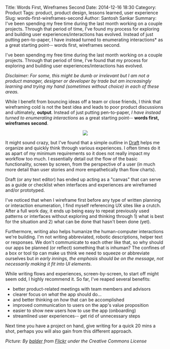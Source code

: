 Title: Words First, Wireframes Second
Date: 2014-12-16 18:30
Category: Product
Tags: product, product design, lessons learned, user experience
Slug: words-first-wireframes-second
Author: Santosh Sankar
Summary: I've been spending my free time during the last month working on a couple projects. Through that period of time, I've found my process for exploring and building user experiences/interactions has evolved. Instead of just putting pen-to-paper, I have instead turned to enumerating interactions* as a great starting point-- words first, wireframes second.

I've been spending my free time during the last month working on a couple projects. Through that period of time, I've found that my process for exploring and building user experiences/interactions has evolved. 

*Disclaimer: For some, this might be dumb or irrelevant but I am not a product manager, designer or developer by trade but am increasingly learning and trying my hand (sometimes without choice) in each of these areas.*

While I benefit from bouncing ideas off a team or close friends, I think that wireframing cold is not the best idea and leads to poor product discussions and ultimately, **output**. Instead of just putting pen-to-paper, *I have instead turned to enumerating interactions* as a great starting point-- **words first, wireframes second**.

<p  align = "center"><img src="/../../../../images/wireframes.jpg"></p>

It might sound crazy, but I've found that a simple outline in <a href="http://www.draftin.com">Draft</a> helps me organize and quickly think through various experiences. I often times do it as apart of my minimum requirements so it does not really impact my workflow too much. I essentially detail out the flow of the basic functionality, screen by screen, from the perspective of a user (in much more detail than user stories and more empathetically than flow charts).

Draft (or any text editor) has ended up acting as a "canvas" that can serve as a guide or checklist when interfaces and experiences are wireframed and/or prototyped.

I've noticed that when I wireframe first before any type of written planning or interaction enumeration, I find myself referencing UX sites like a crutch. After a full work day, it ends up being easy to repeat previously used patterns or interfaces without exploring and thinking through 1) what is best for the situation and 2) what can be done that hasn't been done (yet).

Furthermore, writing also helps humanize the human-computer interactions we're building. I'm not writing abbreviated, robotic descriptions, helper text or responses. We don't communicate to each other like that, so why should our apps be planned (or reflect) something that is inhuman? The confines of a box or tool tip can make us think we need to squeeze or abbreviate ourselves but *in early innings, the emphasis should be on the message, not necessarily making it fit into UI elements*.

While writing flows and experiences, screen-by-screen, to start off might seem odd, I highly recommend it. So far, I've reaped several benefits:

* better product-related meetings with team members and advisors
* clearer focus on *what* the app should do... 
* and better thinking on *how* that can be accomplished
* improved communication to users on the app's value proposition
* easier to show new users how to use the app (onboarding)
* streamlined user experiences-- get rid of unnecessary steps

Next time you have a project on hand, give writing for a quick 20 mins a shot, perhaps you will also gain from this different approach.

*Picture: By <a href="https://www.flickr.com/photos/baldiri/" target="_blank">balder</a> from <a href="https://www.flickr.com/photos/baldiri/5735001938/in/photolist-9JMogL-4kJFAd-4jH1Uk-4jH6vM-4YDw5q-8LyS5G-4kJFzf-4jM451-aJdb1i-46NoMN-9zJKAJ-4jH6yx-2z5oeq-4jM8E1-4Jm7GV-6FLiRU-4k3a18-5Zo2dd-2S9bQ-aJdba8-7gS9Px-5apKh-5SFCkM-7h5y9W-4jM471-9JJyxZ-4k7bAA-4jM3SW-4k7aS7-7gPy6J-madHF-5yMeUS-8RQknd-4YRZWK-7fkf8U-4DYvyw-4jM3US-8LvN2T-9ub1Rr-9PEb4c-9PH2ZC-9PEbdZ-7K1ERj-9f7nJR-gTnHCV-8LvMEF-LwixG-4y7nFu-4Ep4wb-PrpAA" target ="_blank">Flickr</a> under the Creative Commons License*